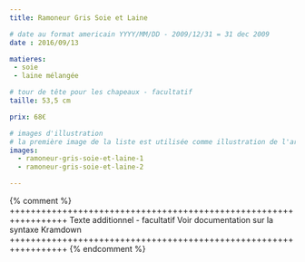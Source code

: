 ```yaml
---
title: Ramoneur Gris Soie et Laine

# date au format americain YYYY/MM/DD - 2009/12/31 = 31 dec 2009
date : 2016/09/13

matieres:
 - soie
 - laine mélangée

# tour de tête pour les chapeaux - facultatif
taille: 53,5 cm

prix: 68€

# images d'illustration
# la première image de la liste est utilisée comme illustration de l'article dans les pages de listing.
images:
  - ramoneur-gris-soie-et-laine-1
  - ramoneur-gris-soie-et-laine-2

---
```

{% comment %} +++++++++++++++++++++++++++++++++++++++++++++++++++++++++++++++++
              Texte additionnel - facultatif
              Voir documentation sur la syntaxe Kramdown
+++++++++++++++++++++++++++++++++++++++++++++++++++++++++++++++++ {% endcomment %}
